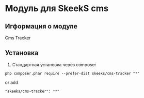 Модуль для SkeekS cms
===================================

Игформация о модуле
-------------------

Cms Tracker

Установка
------------

1) Стандартная установка через composer

```
php composer.phar require --prefer-dist skeeks/cms-tracker "*"
```

or add

```
"skeeks/cms-tracker": "*"
```

